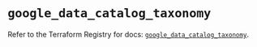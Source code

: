 # `google_data_catalog_taxonomy`

Refer to the Terraform Registry for docs: [`google_data_catalog_taxonomy`](https://registry.terraform.io/providers/hashicorp/google/6.2.0/docs/resources/data_catalog_taxonomy).
